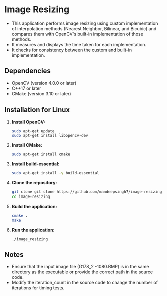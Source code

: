 # Image Resizing

- This application performs image resizing using custom implementation of interpolation methods (Nearest Neighbor, Bilinear, and Bicubic) and compares them with OpenCV's built-in implementation of those methods.
- It measures and displays the time taken for each implementation.
- It checks for consistency between the custom and built-in implementation.

## Dependencies

- OpenCV (version 4.0.0 or later)
- C++17 or later
- CMake (version 3.10 or later)

## Installation for Linux

1. **Install OpenCV:**
      ```bash
   sudo apt-get update
   sudo apt-get install libopencv-dev

2. **Install CMake:**
      ```bash
   sudo apt-get install cmake

3. **Install build-essential:**
      ```bash
   sudo apt-get install -y build-essential

4. **Clone the repository:** 
      ```bash
    git clone git clone https://github.com/mandeepsingh7/image-resizing.git
    cd image-resizing

5. **Build the application:**
      ```bash
    cmake .
    make

6. **Run the application:**
      ```bash
    ./image_resizing

## Notes
- Ensure that the input image file (G178_2 -1080.BMP) is in the same directory as the executable or provide the correct path in the source code.
- Modify the iteration_count in the source code to change the number of iterations for timing tests.
